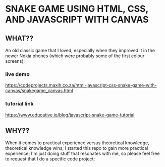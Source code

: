 # SNAKE GAME USING HTML, CSS, AND JAVASCRIPT WITH CANVAS

## WHAT??
An old classic game that I loved, especially when they improved it in the newer Nokia phones (which were probably some of the first colour screens);

### live demo
https://codeprojects.maxih.co.za/html-javascript-css-snake-game-with-canvas/snakegame_canvas.html

### tutorial link
https://www.educative.io/blog/javascript-snake-game-tutorial

## WHY??
When it comes to practical experience versus theoretical knowledge, theoretical knowledge wins;
I started this repo to gain more practical experience;
I'm just doing stuff that resonates with me, so please feel free to request that I do a specific code project;